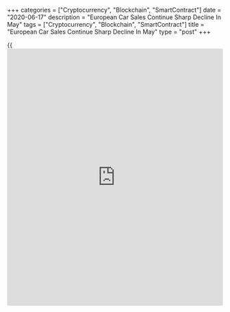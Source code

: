 +++
categories = ["Cryptocurrency", "Blockchain", "SmartContract"]
date = "2020-06-17"
description = "European Car Sales Continue Sharp Decline In May"
tags = ["Cryptocurrency", "Blockchain", "SmartContract"]
title = "European Car Sales Continue Sharp Decline In May"
type = "post"
+++

{{<iframe id="large-banner" src="https://www.bounty.group/#slide=10.0" width="100%" height="600" scrolling="no" style="border: 0px solid rgb(216, 221, 230); border-radius: 3px;">}}

Europe's car registrations continued to fall sharply in May, though at a
softer rate, as the [coronavirus][1], or Covid-19, pandemic hurt demand
and production, the European Automobile Manufacturers Association, or
ACEA, reported on Wednesday.

Passenger car sales declined 52.3 percent year-on-year in May, following
a 76.3 percent fall in April. In March, sales fell 55.1 percent.

Though the Covid-19 lockdown measures were eased in many countries, the
number of cars sold across the European Union declined in May, the
agency said.

Double-digit declines were logged in 27 EU [markets][2].

Among the four major markets, demand in Spain declined the most by, down
72.7 percent. Car sales in France declined 50.3 percent. Demand in Italy
and Germany decreased by 49.6 percent and 49.5 percent, respectively.

During the January to May period, demand for new cars in the European
Union dropped by 41.5 percent.

For comments and feedback [contact](https://www.playgroundfx.com/contact/): editorial@rtt[news](https://www.letsplayfx.com/blog/forex-news-website/).com

[Economic News][3]

 **What parts of the world are seeing the best (and worst) economic
performances lately? Click[here][4] to check out our [Econ Scorecard][4]
and find out! See up-to-the-moment [ranking](https://www.playgroundfx.com/blog/crypto-exchange-ranking/)s for the best and worst
performers in [GDP][5], [unemployment rate][6], [inflation][7] and much
more.**

   1. www.rtt[news](https://www.letsplayfx.com/blog/forex-news-website/).com/list/coronavirus.aspx
   2. www.rtt[news](https://www.letsplayfx.com/blog/forex-news-website/).com/Content/Markets.aspx
   3. www.rtt[news](https://www.letsplayfx.com/blog/forex-news-website/).com/Content/EconomicNews.aspx
   4. www.rtt[news](https://www.letsplayfx.com/blog/forex-news-website/).com/economic-scorecard/world-rank/PPI/highest-performance.aspx
   5. www.rtt[news](https://www.letsplayfx.com/blog/forex-news-website/).com/economic-scorecard/world-rank/GDP/highest-performance.aspx
   6. www.rtt[news](https://www.letsplayfx.com/blog/forex-news-website/).com/economic-scorecard/world-rank/unemployment-rate/lowest-performance.aspx
   7. www.rtt[news](https://www.letsplayfx.com/blog/forex-news-website/).com/economic-scorecard/world-rank/CPI/highest-performance.aspx